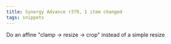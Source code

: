 ```yaml
---
title: Synergy Advance r379, 1 item changed
tags: snippets
---
```


Do an affine "clamp -&gt; resize -&gt; crop" instead of a simple resize
